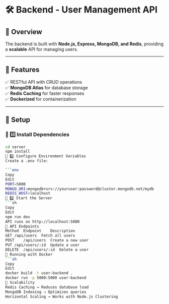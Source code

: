 # 🛠️ Backend - User Management API

## **📌 Overview**
The backend is built with **Node.js, Express, MongoDB, and Redis**, providing a **scalable** API for managing users.

---

## **📌 Features**
✅ RESTful API with CRUD operations  
✅ **MongoDB Atlas** for database storage  
✅ **Redis Caching** for faster responses  
✅ **Dockerized** for containerization  

---

## **📌 Setup**

### **🔹 1️⃣ Install Dependencies**
```sh
cd server
npm install
🔹 2️⃣ Configure Environment Variables
Create a .env file:

```env
Copy
Edit
PORT=5000
MONGO_URI=mongodb+srv://youruser:password@cluster.mongodb.net/mydb
REDIS_HOST=localhost
🔹 3️⃣ Start the Server
```sh
Copy
Edit
npm run dev
API runs on http://localhost:5000
📌 API Endpoints
Method	Endpoint	Description
GET	/api/users	Fetch all users
POST	/api/users	Create a new user
PUT	/api/users/:id	Update a user
DELETE	/api/users/:id	Delete a user
📌 Running with Docker
```sh
Copy
Edit
docker build -t user-backend .
docker run -p 5000:5000 user-backend
📌 Scalability
Redis Caching → Reduces database load
MongoDB Indexing → Optimizes queries
Horizontal Scaling → Works with Node.js Clustering